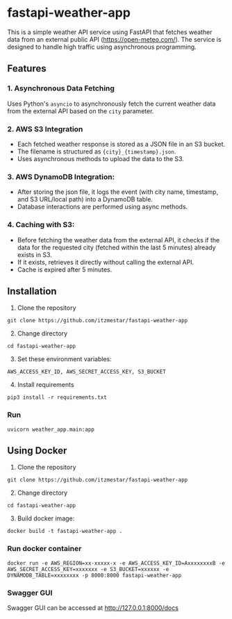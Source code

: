# fastapi-weather-app
This is a simple weather API service using FastAPI that fetches weather
data from an external public API (https://open-meteo.com/). 
The service is designed to handle high traffic using asynchronous programming.

## Features

### 1. Asynchronous Data Fetching
Uses Python's `asyncio` to asynchronously fetch the current weather data from the
external API based on the `city` parameter.

### 2. AWS S3 Integration
- Each fetched weather response is stored as a JSON file in an S3 bucket.
- The filename is structured as `{city}_{timestamp}.json`.
- Uses asynchronous methods to upload the data to the S3.

### 3. AWS DynamoDB Integration:
- After storing the json file, it logs the event (with city name, timestamp, and S3 URL/local
path) into a DynamoDB table.
- Database interactions are performed using async methods.

### 4. Caching with S3:
- Before fetching the weather data from the external API, it checks if the data for the
requested city (fetched within the last 5 minutes) already exists in S3.
- If it exists, retrieves it directly without calling the external API.
- Cache is expired after 5 minutes.

## Installation

1. Clone the repository

```
git clone https://github.com/itzmestar/fastapi-weather-app
```

2. Change directory

```
cd fastapi-weather-app
```

3. Set these environment variables:

`AWS_ACCESS_KEY_ID,
AWS_SECRET_ACCESS_KEY,
S3_BUCKET`

4. Install requirements

```
pip3 install -r requirements.txt
```

### Run

```
uvicorn weather_app.main:app
```

## Using Docker

1. Clone the repository

```
git clone https://github.com/itzmestar/fastapi-weather-app
```

2. Change directory

```
cd fastapi-weather-app
```

3. Build docker image:
```
docker build -t fastapi-weather-app .
```

### Run docker container
```
docker run -e AWS_REGION=xx-xxxxx-x -e AWS_ACCESS_KEY_ID=AxxxxxxxxB -e AWS_SECRET_ACCESS_KEY=xxxxxxx -e S3_BUCKET=xxxxxx -e DYNAMODB_TABLE=xxxxxxxx -p 8000:8000 fastapi-weather-app
```

### Swagger GUI
Swagger GUI can be accessed at http://127.0.0.1:8000/docs
